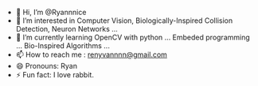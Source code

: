 - 👋 Hi, I’m @Ryannnice
- 👀 I’m interested in Computer Vision, Biologically-Inspired Collision Detection, Neuron Networks ...
- 🌱 I’m currently learning OpenCV with python ... Embeded programming ... Bio-Inspired Algorithms ...
- 📫 How to reach me : renyvannnn@gmail.com
- 😄 Pronouns: Ryan
- ⚡ Fun fact: I love rabbit.

<!---
Ryannnice/Ryannnice is a ✨ special ✨ repository because its `README.md` (this file) appears on your GitHub profile.
You can click the Preview link to take a look at your changes.
--->
